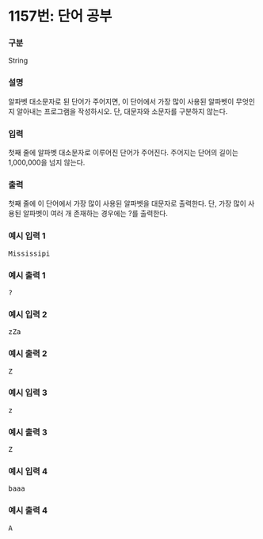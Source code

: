 # 1157번: 단어 공부

### 구분

<p>String</p>

### 설명

<p>알파벳 대소문자로 된 단어가 주어지면, 이 단어에서 가장 많이 사용된 알파벳이 무엇인지 알아내는 프로그램을 작성하시오. 단, 대문자와 소문자를 구분하지 않는다.</p>

### 입력

<p>첫째 줄에 알파벳 대소문자로 이루어진 단어가 주어진다. 주어지는 단어의 길이는 1,000,000을 넘지 않는다.</p>

### 출력

<p>첫째 줄에 이 단어에서 가장 많이 사용된 알파벳을 대문자로 출력한다. 단, 가장 많이 사용된 알파벳이 여러 개 존재하는 경우에는 ?를 출력한다.</p>

### 예시 입력 1

<pre>Mississipi</pre>

### 예시 출력 1
<pre>?</pre>

### 예시 입력 2

<pre>zZa</pre>

### 예시 출력 2

<pre>Z</pre>

### 예시 입력 3

<pre>z</pre>

### 예시 출력 3

<pre>Z</pre>

### 예시 입력 4

<pre>baaa</pre>

### 예시 출력 4

<pre>A</pre>